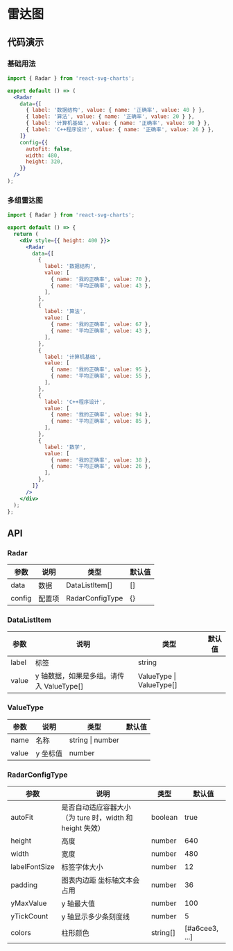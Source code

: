 # 雷达图

## 代码演示

### 基础用法

```jsx
import { Radar } from 'react-svg-charts';

export default () => (
  <Radar
    data={[
      { label: '数据结构', value: { name: '正确率', value: 40 } },
      { label: '算法', value: { name: '正确率', value: 20 } },
      { label: '计算机基础', value: { name: '正确率', value: 90 } },
      { label: 'C++程序设计', value: { name: '正确率', value: 26 } },
    ]}
    config={{
      autoFit: false,
      width: 480,
      height: 320,
    }}
  />
);
```

### 多组雷达图

```jsx
import { Radar } from 'react-svg-charts';

export default () => {
  return (
    <div style={{ height: 400 }}>
      <Radar
        data={[
          {
            label: '数据结构',
            value: [
              { name: '我的正确率', value: 70 },
              { name: '平均正确率', value: 43 },
            ],
          },
          {
            label: '算法',
            value: [
              { name: '我的正确率', value: 67 },
              { name: '平均正确率', value: 43 },
            ],
          },
          {
            label: '计算机基础',
            value: [
              { name: '我的正确率', value: 95 },
              { name: '平均正确率', value: 55 },
            ],
          },
          {
            label: 'C++程序设计',
            value: [
              { name: '我的正确率', value: 94 },
              { name: '平均正确率', value: 85 },
            ],
          },
          {
            label: '数学',
            value: [
              { name: '我的正确率', value: 38 },
              { name: '平均正确率', value: 26 },
            ],
          },
        ]}
      />
    </div>
  );
};
```

## API

### Radar

| 参数   | 说明   | 类型            | 默认值 |
| ------ | ------ | --------------- | ------ |
| data   | 数据   | DataListItem[]  | []     |
| config | 配置项 | RadarConfigType | {}     |

### DataListItem

| 参数  | 说明                                     | 类型                     | 默认值 |
| ----- | ---------------------------------------- | ------------------------ | ------ |
| label | 标签                                     | string                   |        |
| value | y 轴数据，如果是多组。请传入 ValueType[] | ValueType \| ValueType[] |        |

### ValueType

| 参数  | 说明     | 类型             | 默认值 |
| ----- | -------- | ---------------- | ------ |
| name  | 名称     | string \| number |        |
| value | y 坐标值 | number           |        |

### RadarConfigType

| 参数          | 说明                                                     | 类型     | 默认值         |
| ------------- | -------------------------------------------------------- | -------- | -------------- |
| autoFit       | 是否自动适应容器大小（为 ture 时，width 和 height 失效） | boolean  | true           |
| height        | 高度                                                     | number   | 640            |
| width         | 宽度                                                     | number   | 480            |
| labelFontSize | 标签字体大小                                             | number   | 12             |
| padding       | 图表内边距 坐标轴文本会占用                              | number   | 36             |
| yMaxValue     | y 轴最大值                                               | number   | 100            |
| yTickCount    | y 轴显示多少条刻度线                                     | number   | 5              |
| colors        | 柱形颜色                                                 | string[] | [#a6cee3, ...] |
